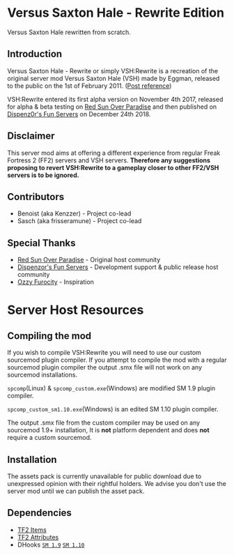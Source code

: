 # Versus Saxton Hale - Rewrite Edition
Versus Saxton Hale rewritten from scratch.

## Introduction
Versus Saxton Hale - Rewrite or simply VSH:Rewrite is a recreation of the original server mod Versus Saxton Hale (VSH) made by Eggman, released to the public on the 1st of February 2011. ([Post reference](http://forums.alliedmods.net/showthread.php?t=146884))

VSH:Rewrite entered its first alpha version on November 4th 2017, released for alpha & beta testing on [Red Sun Over Paradise](http://redsun.tf) and then published on [Dispenz0r's Fun Servers](dfs.tf) on December 24th 2018.

## Disclaimer

This server mod aims at offering a different experience from regular Freak Fortress 2 (FF2) servers and VSH servers. **Therefore any suggestions proposing to revert VSH:Rewrite to a gameplay closer to other FF2/VSH servers is to be ignored.**

## Contributors

- Benoist (aka Kenzzer) - Project co-lead
- Sasch (aka frisseramune) - Project co-lead

## Special Thanks
- [Red Sun Over Paradise](http://redsun.tf) - Original host community
- [Dispenzor's Fun Servers](http://dfs.tf) - Development support & public release host community
- [Ozzy Furocity](https://steamcommunity.com/groups/OzFur) - Inspiration

# Server Host Resources

## Compiling the mod
If you wish to compile VSH:Rewrite you will need to use our custom sourcemod plugin compiler. If you attempt to compile the mod with a regular sourcemod plugin compiler the output .smx file will not work on any sourcemod installations.

`spcomp`(Linux) & `spcomp_custom.exe`(Windows) are modified SM 1.9 plugin compiler.

`spcomp_custom_sm1.10.exe`(Windows) is an edited SM 1.10 plugin compiler.

The output .smx file from the custom compiler may be used on any sourcemod 1.9+ installation, It is **not** platform dependent and does **not** require a custom sourcemod.
## Installation
The assets pack is currently unavailable for public download due to unexpressed opinion with their rightful holders. We advise you don't use the server mod until we can publish the asset pack.

## Dependencies
- [TF2 Items](https://builds.limetech.io/?project=tf2items)
- [TF2 Attributes](https://github.com/FlaminSarge/tf2attributes)
- DHooks [`SM 1.9`](http://users.alliedmods.net/~drifter/builds/dhooks/) [`SM 1.10`](https://github.com/XutaxKamay/dhooks/releases)
